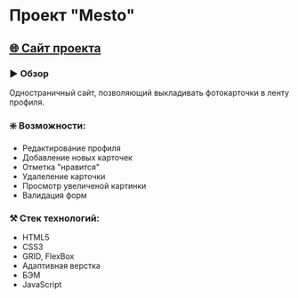 # Проект "Mesto"

## [🌐 Сайт проекта](https://edmosha.github.io/mesto/)

### ▶️ Обзор

Одностраничный сайт, позволяющий выкладивать фотокарточки в ленту профиля.

### ❇️ Возможности:

* Редактирование профиля
* Добавление новых карточек
* Отметка "нравится"
* Удалеление карточки
* Просмотр увеличеной картинки
* Валидация форм

### ⚒️ Стек технологий:

* HTML5
* CSS3
* GRID, FlexBox
* Адаптивная верстка
* БЭМ
* JavaScript
